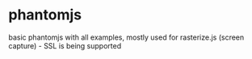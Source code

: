 # phantomjs
basic phantomjs with all examples, mostly used for rasterize.js (screen capture) - SSL is being supported
